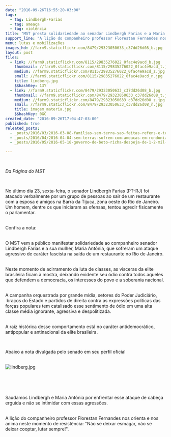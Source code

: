 ```yaml
---
date: "2016-09-26T16:55:20-03:00"
tags:
  - tag: Lindbergh-Farias
  - tag: ameaça
  - tag: violência
title: "MST presta solidariedade ao senador Lindbergh Farias e a Maria Antônia, sua companheira"
support_line: "A lição do companheiro professor Florestan Fernandes nos orienta e nos anima neste momento de resistência: \"Não se deixar esmagar, não se deixar cooptar, lutar sempre!\""
menu: lutas e mobilizações
images_hd: //farm9.staticflickr.com/8479/29323050633_c37dd26d08_b.jpg
layout: post
files:
  - link: //farm9.staticflickr.com/8115/29835276022_0fac4e9acd_b.jpg
    thumbnail: //farm9.staticflickr.com/8115/29835276022_0fac4e9acd_t.jpg
    medium: //farm9.staticflickr.com/8115/29835276022_0fac4e9acd_z.jpg
    small: //farm9.staticflickr.com/8115/29835276022_0fac4e9acd_n.jpg
    title: lindberg.jpg
    $$hashKey: 13Y
  - link: //farm9.staticflickr.com/8479/29323050633_c37dd26d08_b.jpg
    thumbnail: //farm9.staticflickr.com/8479/29323050633_c37dd26d08_t.jpg
    medium: //farm9.staticflickr.com/8479/29323050633_c37dd26d08_z.jpg
    small: //farm9.staticflickr.com/8479/29323050633_c37dd26d08_n.jpg
    title: imagem_materia.jpg
    $$hashKey: 0GC
created_date: "2016-09-26T17:04:47-03:00"
published: true
releated_posts:
  - _posts/2016/03/2016-03-08-familias-sem-terra-sao-feitas-refens-e-tem-casas-incendiados-por-pistoleiros.md
  - _posts/2016/04/2016-04-04-sem-terras-sofrem-com-ameacas-em-rondonia.md
  - _posts/2016/05/2016-05-18-governo-de-beto-richa-despeja-de-1-2-mil-familias-sem-terra-no-pr.md

---
```

<p>&nbsp;</p>

<p><em>Da P&aacute;gina do MST&nbsp;</em></p>

<p>&nbsp;</p>

<p>No &uacute;ltimo dia 23, sexta-feira, o senador Lindbergh Farias (PT-RJ) foi atacado verbalmente por um grupo de pessoas ao sair de um restaurante com a esposa e amigos na Barra da Tijuca, zona oeste do Rio de Janeiro. Um homem, dentre os que iniciaram as ofensas, tentou agredir fisicamente o parlamentar.</p>

<p><br />
Confira a nota:</p>

<p><br />
O MST vem a p&uacute;blico&nbsp;manifestar solidariedade ao companheiro senador Lindbergh Farias e a sua mulher, Maria Ant&ocirc;nia, que sofreram um ataque agressivo de car&aacute;ter fascista na sa&iacute;da de um restaurante no Rio de Janeiro.&nbsp;</p>

<p><br />
Neste momento de acirramento da luta de classes, as v&iacute;sceras da elite brasileira ficam &agrave; mostra, deixando evidente seu &oacute;dio contra todos aqueles que defendem a democracia, os interesses do povo e a soberania nacional.&nbsp;</p>

<p><br />
A campanha orquestrada por grande m&iacute;dia, setores do Poder Judici&aacute;rio, &nbsp;bra&ccedil;os do Estado e partidos de direita contra as express&otilde;es pol&iacute;ticas das for&ccedil;as populares tem catalisado esse sentimento de &oacute;dio em uma alta classe m&eacute;dia ignorante, agressiva e despolitizada.&nbsp;</p>

<p><br />
A raiz hist&oacute;rica desse comportamento est&aacute; no car&aacute;ter antidemocr&aacute;tico, antipopular e antinacional da elite brasileira.&nbsp;</p>

<p>&nbsp;</p>

<p>Abaixo a nota divulgada pelo senado em seu perfil oficial&nbsp;</p>

<p><br />
<img alt="lindberg.jpg" src="//farm9.staticflickr.com/8115/29835276022_0fac4e9acd_b.jpg" /></p>

<p><br />
&nbsp;</p>

<p><br />
Saudamos Lindbergh e Maria Ant&ocirc;nia por enfrentar esse ataque de cabe&ccedil;a erguida e n&atilde;o se intimidar com essas agress&otilde;es.&nbsp;</p>

<p><br />
A li&ccedil;&atilde;o do companheiro professor Florestan Fernandes nos orienta e nos anima neste momento de resist&ecirc;ncia: &quot;N&atilde;o se deixar esmagar, n&atilde;o se deixar cooptar, lutar sempre!&quot;.&nbsp;</p>
